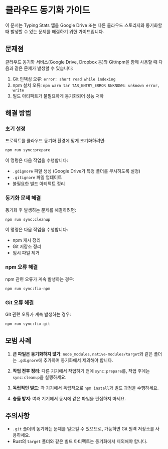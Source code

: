 # 클라우드 동기화 가이드

이 문서는 Typing Stats 앱을 Google Drive 또는 다른 클라우드 스토리지와 동기화할 때 발생할 수 있는 문제를 해결하기 위한 가이드입니다.

## 문제점

클라우드 동기화 서비스(Google Drive, Dropbox 등)와 Git/npm을 함께 사용할 때 다음과 같은 문제가 발생할 수 있습니다:

1. Git 인덱싱 오류: `error: short read while indexing`
2. npm 설치 오류: `npm warn tar TAR_ENTRY_ERROR UNKNOWN: unknown error, write`
3. 빌드 아티팩트가 불필요하게 동기화되어 성능 저하

## 해결 방법

### 초기 설정

프로젝트를 클라우드 동기화 환경에 맞게 초기화하려면:

```bash
npm run sync:prepare
```

이 명령은 다음 작업을 수행합니다:
- `.gdignore` 파일 생성 (Google Drive가 특정 폴더를 무시하도록 설정)
- `.gitignore` 파일 업데이트
- 불필요한 빌드 아티팩트 정리

### 동기화 문제 해결

동기화 후 발생하는 문제를 해결하려면:

```bash
npm run sync:cleanup
```

이 명령은 다음 작업을 수행합니다:
- npm 캐시 정리
- Git 저장소 정리
- 임시 파일 제거

### npm 오류 해결

npm 관련 오류가 계속 발생하는 경우:

```bash
npm run sync:fix-npm
```

### Git 오류 해결

Git 관련 오류가 계속 발생하는 경우:

```bash
npm run sync:fix-git
```

## 모범 사례

1. **큰 파일은 동기화하지 않기**: `node_modules`, `native-modules/target`와 같은 폴더는 `.gdignore`에 추가하여 동기화에서 제외해야 합니다.

2. **작업 전후 정리**: 다른 기기에서 작업하기 전에 `sync:prepare`를, 작업 후에는 `sync:cleanup`을 실행하세요.

3. **독립적인 빌드**: 각 기기에서 독립적으로 `npm install`과 빌드 과정을 수행하세요.

4. **충돌 방지**: 여러 기기에서 동시에 같은 파일을 편집하지 마세요.

## 주의사항

- `.git` 폴더의 동기화는 문제를 일으킬 수 있으므로, 가능하면 Git 원격 저장소를 사용하세요.
- Rust의 `target` 폴더와 같은 빌드 아티팩트는 동기화에서 제외해야 합니다.
